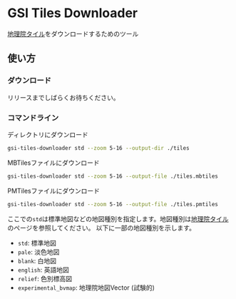 # GSI Tiles Downloader

[地理院タイル](https://maps.gsi.go.jp/development/ichiran.html)をダウンロードするためのツール

## 使い方

### ダウンロード

リリースまでしばらくお待ちください。

### コマンドライン

ディレクトリにダウンロード
```sh
gsi-tiles-downloader std --zoom 5-16 --output-dir ./tiles
```

MBTilesファイルにダウンロード
```sh
gsi-tiles-downloader std --zoom 5-16 --output-file ./tiles.mbtiles
```

PMTilesファイルにダウンロード
```sh
gsi-tiles-downloader std --zoom 5-16 --output-file ./tiles.pmtiles
```

ここでの`std`は標準地図などの地図種別を指定します。地図種別は[地理院タイル](https://maps.gsi.go.jp/development/ichiran.html)のページを参照してください。
以下に一部の地図種別を示します。

- `std`: 標準地図
- `pale`: 淡色地図
- `blank`: 白地図
- `english`: 英語地図
- `relief`: 色別標高図
- `experimental_bvmap`: 地理院地図Vector (試験的)
